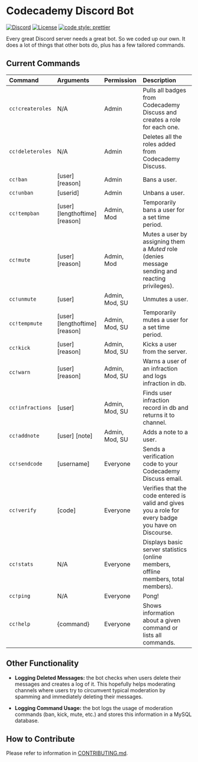 # Codecademy Discord Bot

[![Discord](https://img.shields.io/discord/605859344243884081.svg?label=&logo=discord&logoColor=ffffff&color=7389D8&labelColor=6A7EC2)](https://discord.gg/codecademy)
[![License](https://img.shields.io/badge/license-MIT-green)](LICENSE)
[![code style: prettier](https://img.shields.io/badge/code_style-prettier-ff69b4.svg?style=flat-square)](https://github.com/prettier/prettier)

Every great Discord server needs a great bot. So we coded up our own. It does a lot of things that other bots do, plus has a few tailored commands.

## Current Commands

| Command          | Arguments                      | Permission     | Description                                                                                         |
| :--------------- | :----------------------------- | :------------- | :-------------------------------------------------------------------------------------------------- |
| `cc!createroles` | N/A                            | Admin          | Pulls all badges from Codecademy Discuss and creates a role for each one.                           |
| `cc!deleteroles` | N/A                            | Admin          | Deletes all the roles added from Codecademy Discuss.                                                |
| `cc!ban`         | [user] [reason]                | Admin          | Bans a user.                                                                                        |
| `cc!unban`       | [userid]                       | Admin          | Unbans a user.                                                                                      |
| `cc!tempban`     | [user] [lengthoftime] [reason] | Admin, Mod     | Temporarily bans a user for a set time period.                                                      |
| `cc!mute`        | [user] [reason]                | Admin, Mod     | Mutes a user by assigning them a _Muted_ role (denies message sending and reacting privileges).     |
| `cc!unmute`      | [user]                         | Admin, Mod, SU | Unmutes a user.                                                                                     |
| `cc!tempmute`    | [user] [lengthoftime] [reason] | Admin, Mod, SU | Temporarily mutes a user for a set time period.                                                     |
| `cc!kick`        | [user] [reason]                | Admin, Mod, SU | Kicks a user from the server.                                                                       |
| `cc!warn`        | [user] [reason]                | Admin, Mod, SU | Warns a user of an infraction and logs infraction in db.                                            |
| `cc!infractions` | [user]                         | Admin, Mod, SU | Finds user infraction record in db and returns it to channel.                                       |
| `cc!addnote`     | [user] [note]                  | Admin, Mod, SU | Adds a note to a user.                                                                              |
| `cc!sendcode`    | [username]                     | Everyone       | Sends a verification code to your Codecademy Discuss email.                                         |
| `cc!verify`      | [code]                         | Everyone       | Verifies that the code entered is valid and gives you a role for every badge you have on Discourse. |
| `cc!stats`       | N/A                            | Everyone       | Displays basic server statistics (online members, offline members, total members).                  |
| `cc!ping`        | N/A                            | Everyone       | Pong!                                                                                               |
| `cc!help`        | {command}                      | Everyone       | Shows information about a given command or lists all commands.                                      |

## Other Functionality

- **Logging Deleted Messages:** the bot checks when users delete their messages and creates a log of it. This hopefully helps moderating channels where users try to circumvent typical moderation by spamming and immediately deleting their messages.

- **Logging Command Usage:** the bot logs the usage of moderation commands (ban, kick, mute, etc.) and stores this information in a MySQL database.

## How to Contribute

Please refer to information in [CONTRIBUTING.md](CONTRIBUTING.md).
